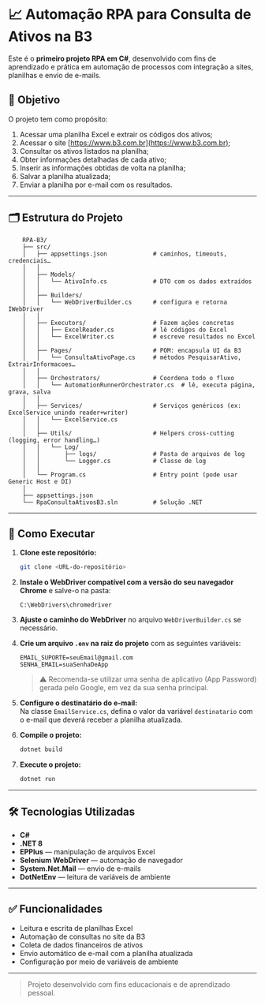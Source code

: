 
# 📈 Automação RPA para Consulta de Ativos na B3

Este é o **primeiro projeto RPA em C#**, desenvolvido com fins de aprendizado e prática em automação de processos com integração a sites, planilhas e envio de e-mails.

## 🧠 Objetivo

O projeto tem como propósito:

1. Acessar uma planilha Excel e extrair os códigos dos ativos;
2. Acessar o site [https://www.b3.com.br](https://www.b3.com.br);
3. Consultar os ativos listados na planilha;
4. Obter informações detalhadas de cada ativo;
5. Inserir as informações obtidas de volta na planilha;
6. Salvar a planilha atualizada;
7. Enviar a planilha por e-mail com os resultados.

---

## 🗂 Estrutura do Projeto

```
    RPA-B3/
    ├── src/
    │   ├── appsettings.json             # caminhos, timeouts, credenciais…
    │   │
    │   ├── Models/
    │   │   └── AtivoInfo.cs             # DTO com os dados extraídos
    │   │
    │   ├── Builders/                         
    │   │   └── WebDriverBuilder.cs      # configura e retorna IWebDriver
    │   │
    │   ├── Executors/                   # Fazem ações concretas
    │   │   ├── ExcelReader.cs           # lê códigos do Excel
    │   │   └── ExcelWriter.cs           # escreve resultados no Excel 
    │   │
    │   ├── Pages/                       # POM: encapsula UI da B3
    │   │   └── ConsultaAtivoPage.cs     # métodos PesquisarAtivo, ExtrairInformacoes…
    │   │
    │   ├── Orchestrators/               # Coordena todo o fluxo
    │   │   └── AutomationRunnerOrchestrator.cs  # lê, executa página, grava, salva
    │   │
    │   ├── Services/                    # Serviços genéricos (ex: ExcelService unindo reader+writer)
    │   │   └── ExcelService.cs
    │   │
    │   ├── Utils/                       # Helpers cross-cutting (logging, error handling…)
    │   │   └── Log/
    │   │       ├── logs/                # Pasta de arquivos de log
    │   │       └── Logger.cs            # Classe de log
    │   │
    │   └── Program.cs                   # Entry point (pode usar Generic Host e DI)
    │
    ├── appsettings.json                               
    └── RpaConsultaAtivosB3.sln          # Solução .NET
```

---

## 🚀 Como Executar

1. **Clone este repositório:**
   ```bash
   git clone <URL-do-repositório>
   ```

2. **Instale o WebDriver compatível com a versão do seu navegador Chrome** e salve-o na pasta:
   ```
   C:\WebDrivers\chromedriver
   ```

3. **Ajuste o caminho do WebDriver** no arquivo `WebDriverBuilder.cs` se necessário.

4. **Crie um arquivo `.env` na raiz do projeto** com as seguintes variáveis:
   ```env
   EMAIL_SUPORTE=seuEmail@gmail.com
   SENHA_EMAIL=suaSenhaDeApp
   ```

   > ⚠️ Recomenda-se utilizar uma senha de aplicativo (App Password) gerada pelo Google, em vez da sua senha principal.

5. **Configure o destinatário do e-mail:**  
   Na classe `EmailService.cs`, defina o valor da variável `destinatario` com o e-mail que deverá receber a planilha atualizada.

6. **Compile o projeto:**
   ```bash
   dotnet build
   ```

7. **Execute o projeto:**
   ```bash
   dotnet run
   ```

---

## 🛠 Tecnologias Utilizadas

- **C#**
- **.NET 8**
- **EPPlus** — manipulação de arquivos Excel
- **Selenium WebDriver** — automação de navegador
- **System.Net.Mail** — envio de e-mails
- **DotNetEnv** — leitura de variáveis de ambiente

---

## ✅ Funcionalidades

- Leitura e escrita de planilhas Excel
- Automação de consultas no site da B3
- Coleta de dados financeiros de ativos
- Envio automático de e-mail com a planilha atualizada
- Configuração por meio de variáveis de ambiente

---

> Projeto desenvolvido com fins educacionais e de aprendizado pessoal.
